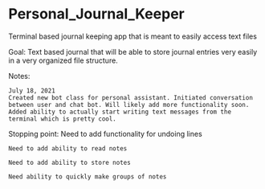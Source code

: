 # Personal_Journal_Keeper
Terminal based journal keeping app that is meant to easily access text files

Goal:
Text based journal that will be able to store journal entries very easily in a very organized file structure.




Notes:

	July 18, 2021
	Created new bot class for personal assistant. Initiated conversation between user and chat bot. Will likely add more functionality soon. Added ability to actually start writing text messages from the terminal which is pretty cool.

Stopping point:
	Need to add functionality for undoing lines

	Need to add ability to read notes

	Need to add ability to store notes

	Need ability to quickly make groups of notes


